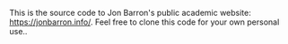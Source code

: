 This is the source code to Jon Barron's public academic website: https://jonbarron.info/. Feel free to clone this code for your own personal use..